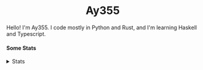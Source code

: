 <h1 align="center"><b>Ay355</b></h1>


Hello! I'm Ay355. I code mostly in Python and Rust, and I'm learning Haskell and Typescript.


#### Some Stats


<details>
<summary>Stats</summary>
<br>
 
<a href="https://github.com/Ay-355">
 <img align="center" src="https://github-readme-stats.vercel.app/api?username=Ay-355&theme=tokyonight&show_icons=true&count_private=true&hide_border=true" />
</a><a href="https://github.com/Ay-355">
  <img align="center" src="https://github-readme-stats.vercel.app/api/top-langs/?username=Ay-355&hide=toml,yaml,cmake&layout=compact&langs_count=8&theme=tokyonight&hide_border=true" />
</a>

 
&nbsp; <!-- Space character to put some space between the different stat types. -->

 
<!--START_SECTION:waka-->
**🐱 My GitHub Data** 

> 🏆 0 Contributions in the Year 2022
 > 
> 📦 1.7 kB Used in GitHub's Storage 
 > 
> 🚫 Not Opted to Hire
 > 
> 📜 13 Public Repositories 
 > 
> 🔑 3 Private Repositories  
 > 
**I'm a Night 🦉** 

```text
🌞 Morning    21 commits     █░░░░░░░░░░░░░░░░░░░░░░░░   6.95% 
🌆 Daytime    126 commits    ██████████░░░░░░░░░░░░░░░   41.72% 
🌃 Evening    147 commits    ████████████░░░░░░░░░░░░░   48.68% 
🌙 Night      8 commits      ░░░░░░░░░░░░░░░░░░░░░░░░░   2.65%

```
📅 **I'm Most Productive on Monday** 

```text
Monday       54 commits     ████░░░░░░░░░░░░░░░░░░░░░   17.88% 
Tuesday      38 commits     ███░░░░░░░░░░░░░░░░░░░░░░   12.58% 
Wednesday    33 commits     ██░░░░░░░░░░░░░░░░░░░░░░░   10.93% 
Thursday     48 commits     ████░░░░░░░░░░░░░░░░░░░░░   15.89% 
Friday       48 commits     ████░░░░░░░░░░░░░░░░░░░░░   15.89% 
Saturday     47 commits     ████░░░░░░░░░░░░░░░░░░░░░   15.56% 
Sunday       34 commits     ██░░░░░░░░░░░░░░░░░░░░░░░   11.26%

```


📊 **This Week I Spent My Time On** 

```text
💬 Programming Languages: 
Text                     15 mins             ████████░░░░░░░░░░░░░░░░░   32.49% 
Rust                     12 mins             ██████░░░░░░░░░░░░░░░░░░░   26.82% 
PowerShell               10 mins             █████░░░░░░░░░░░░░░░░░░░░   21.61% 
C                        9 mins              ████░░░░░░░░░░░░░░░░░░░░░   19.08% 
Bash                     0 secs              ░░░░░░░░░░░░░░░░░░░░░░░░░   0.0%

🔥 Editors: 
Neovim                   47 mins             █████████████████████████   100.0%

🐱‍💻 Projects: 
Unknown Project          38 mins             ████████████████████░░░░░   80.92% 
cdeez                    9 mins              ████░░░░░░░░░░░░░░░░░░░░░   19.08% 
Extras                   0 secs              ░░░░░░░░░░░░░░░░░░░░░░░░░   0.0%

💻 Operating System: 
Windows                  47 mins             █████████████████████████   100.0%

```

**I Mostly Code in Python** 

```text
Python                   8 repos             ██████████████████░░░░░░░   72.73% 
HTML                     1 repo              ██░░░░░░░░░░░░░░░░░░░░░░░   9.09% 
C++                      1 repo              ██░░░░░░░░░░░░░░░░░░░░░░░   9.09% 
Rust                     1 repo              ██░░░░░░░░░░░░░░░░░░░░░░░   9.09%

```



 Last Updated on 01/01/2022
<!--END_SECTION:waka-->
</details>
